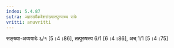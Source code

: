 ```yaml
---
index: 5.4.87
sutra: अहस्सर्वैकदेशसंख्यातपुण्याच्च रात्रेः
vritti: anuvritti
---
```


 सङ्‍ख्या-अव्ययादेः  ६/१ [5।4।86], तत्पुरुषस्य 6/1 [6।4।86],   अच् 1/1 [5।4।75]